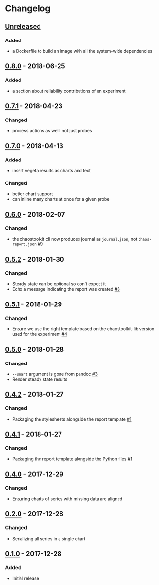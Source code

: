 # Changelog

## [Unreleased][]

[Unreleased]: https://github.com/chaostoolkit/chaostoolkit-reporting/compare/0.8.0...HEAD

### Added

-   a Dockerfile to build an image with all the system-wide dependencies

## [0.8.0][] - 2018-06-25

[0.8.0]: https://github.com/chaostoolkit/chaostoolkit-reporting/compare/0.7.1...0.8.0

### Added

-   a section about reliability contributions of an experiment

## [0.7.1][] - 2018-04-23

[0.7.1]: https://github.com/chaostoolkit/chaostoolkit-reporting/compare/0.7.0...0.7.1

### Changed

-   process actions as well, not just probes

## [0.7.0][] - 2018-04-13

[0.7.0]: https://github.com/chaostoolkit/chaostoolkit-reporting/compare/0.6.0...0.7.0

### Added

-   insert vegeta results as charts and text

### Changed

-   better chart support
-   can inline many charts at once for a given probe

## [0.6.0][] - 2018-02-07

[0.6.0]: https://github.com/chaostoolkit/chaostoolkit-reporting/compare/0.5.2...0.6.0

### Changed

-   the chaostoolkit cli now produces journal as `journal.json`,
    not `chaos-report.json` [#9][9]

[9]: https://github.com/chaostoolkit/chaostoolkit-reporting/issues/9

## [0.5.2][] - 2018-01-30

[0.5.2]: https://github.com/chaostoolkit/chaostoolkit-reporting/compare/0.5.1...0.5.2

### Changed

-   Steady state can be optional so don't expect it
-   Echo a message indicating the report was created [#8][8]

[8]: https://github.com/chaostoolkit/chaostoolkit-reporting/issues/8

## [0.5.1][] - 2018-01-29

[0.5.1]: https://github.com/chaostoolkit/chaostoolkit-reporting/compare/0.5.0...0.5.1

### Changed

-   Ensure we use the right template based on the chaostoolkit-lib version
    used for the experiment [#4][4]

[4]: https://github.com/chaostoolkit/chaostoolkit-reporting/issues/4

## [0.5.0][] - 2018-01-28

[0.5.0]: https://github.com/chaostoolkit/chaostoolkit-reporting/compare/0.4.2...0.5.0

### Changed

-   `--smart` argument is gone from pandoc [#3][3]
-   Render steady state results

[3]: https://github.com/chaostoolkit/chaostoolkit-reporting/issues/3

## [0.4.2][] - 2018-01-27

[0.4.2]: https://github.com/chaostoolkit/chaostoolkit-reporting/compare/0.4.1...0.4.2

### Changed

-   Packaging the stylesheets alongside the report template [#1][1]

[1]: https://github.com/chaostoolkit/chaostoolkit-reporting/issues/1

## [0.4.1][] - 2018-01-27

[0.4.1]: https://github.com/chaostoolkit/chaostoolkit-reporting/compare/0.4.0...0.4.1

### Changed

-   Packaging the report template alongside the Python files [#1][1]

[1]: https://github.com/chaostoolkit/chaostoolkit-reporting/issues/1

## [0.4.0][] - 2017-12-29

[0.4.0]: https://github.com/chaostoolkit/chaostoolkit-reporting/compare/0.2.0...0.4.0

### Changed

-   Ensuring charts of series with missing data are aligned

## [0.2.0][] - 2017-12-28

[0.2.0]: https://github.com/chaostoolkit/chaostoolkit-reporting/compare/0.1.0...0.2.0

### Changed

-   Serializing all series in a single chart

## [0.1.0][] - 2017-12-28

[0.1.0]: https://github.com/chaostoolkit/chaostoolkit-reporting/tree/0.1.0

### Added

-   Initial release